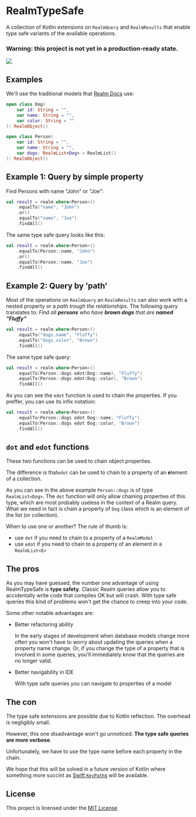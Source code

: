 # RealmTypeSafe
A collection of Kotlin extensions on `RealmQuery` and `RealmResults` that enable type safe variants of the available operations.

### Warning: this project is not yet in a production-ready state.

[![](https://jitpack.io/v/kodorebi/RealmTypeSafe.svg)](https://jitpack.io/#kodorebi/RealmTypeSafe)

## Examples

We'll use the traditional models that [Realm Docs](https://realm.io/docs/kotlin/latest/#queries) use:

```kotlin
open class Dog(
    var id: String = "",
    var name: String = "",
    var color: String = ""
): RealmObject()

open class Person(
    var id: String = "",
    var name: String = "",
    var dogs: RealmList<Dog> = RealmList()
): RealmObject()
```

## Example 1: Query by simple property

Find Persons with name "John" or "Joe":

```kotlin
val result = realm.where<Person>()
    .equalTo("name", "John")
    .or()
    .equalTo("name", "Joe")
    .findAll()
```

The same type safe query looks like this:
```kotlin
val result = realm.where<Person>()
    .equalTo(Person::name, "John")
    .or()
    .equalTo(Person::name, "Joe")
    .findAll()
```

## Example 2: Query by 'path'

Most of the operations on `RealmQuery` an `RealmResults` can also work with a nested property or a _path trough the relationships_.
The following query translates to: _Find all **persons** who have **brown dogs** that are **named "Fluffy"**_
```kotlin
val result = realm.where<Person>()
    .equalTo("dogs.name", "Fluffy")
    .equalTo("dogs.color", "Brown")
    .findAll()
```

The same type safe query:
```kotlin
val result = realm.where<Person>()
    .equalTo(Person::dogs.edot(Dog::name), "Fluffy")
    .equalTo(Person::dogs.edot(Dog::color), "Brown")
    .findAll()
```

As you can see the `edot` function is used to chain the properties.
If you preffer, you can use its infix notation:
```kotlin
val result = realm.where<Person>()
    .equalTo(Person::dogs edot Dog::name, "Fluffy")
    .equalTo(Person::dogs edot Dog::color, "Brown")
    .findAll()
```

## `dot` and `edot` functions
These two functions can be used to chain object properties.

The difference is that`edot` can be used to chain to a property of an **e**lement of a collection.

As you can see in the above example `Person::dogs` is of type `RealmList<Dog>`. The `dot` function will only allow chaining properties of this type, which are most probably useless in the context of a Realm query.
What we need in fact is chain a property of `Dog` class which is an element of the list (or collection).

When to use one or another? The rule of thumb is:
 - use `dot` if you need to chain to a property of a `RealmModel`
 - use `edot` if you need to chain to a property of an element in a `RealmList<E>`

## The pros
As you may have guessed, the number one advantage of using RealmTypeSafe is **type safety**.
Classic Realm queries allow you to accidentally write code that compiles OK but will crash.
With type safe queries this kind of problems won't get the chance to creep into your code.

Some other notable advantages are:
- Better refactoring ability

  In the early stages of development when database models change more often you won't have to worry about updating the queries when a property name change. Or, if you change the type of a property that is involved in some queries, you'll immediately know that the queries are no longer valid.
- Better navigability in IDE

  With type safe queries you can navigate to properties of a model

## The con
The type safe extensions are possible due to Kotlin reflection. The overhead is negligibly small.

However, this one disadvantage won't go unnoticed: **The type safe queries are more verbose**.

Unfortunately, we have to use the type name before each property in the chain.

We hope that this will be solved in a future version of Kotlin where something more succint as [Swift `KeyPath`s](https://developer.apple.com/documentation/swift/keypath) will be available.

## License
This project is licensed under the [MIT License](https://github.com/kodorebi/RealmTypeSafe/blob/master/LICENSE)
